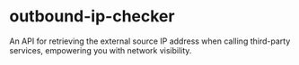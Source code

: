 # outbound-ip-checker
An API for retrieving the external source IP address when calling third-party services, empowering you with network visibility.
